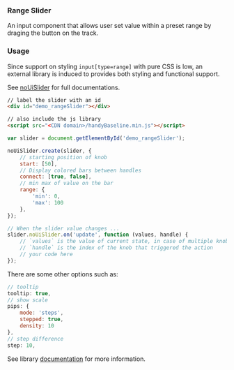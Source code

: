 ### Range Slider
An input component that allows user set value within a preset range by draging the button on the track.

### Usage
Since support on styling `input[type=range]` with pure CSS is low, an external library is induced to provides both styling and functional support.

See [noUiSlider](https://github.com/harrisonchan9/noUiSlider) for full documentations.

```html
// label the slider with an id
<div id="demo_rangeSlider"></div>

// also include the js library
<script src="<CDN domain>/handyBaseline.min.js"></script>
```

```js
var slider = document.getElementById('demo_rangeSlider');

noUiSlider.create(slider, {
    // starting position of knob
    start: [50],
    // Display colored bars between handles
    connect: [true, false],
    // min max of value on the bar
    range: {
        'min': 0,
        'max': 100
    },
});

// When the slider value changes ...
slider.noUiSlider.on('update', function (values, handle) {
    // `values` is the value of current state, in case of multiple knobs, `values` is an array
    // `handle` is the index of the knob that triggered the action
    // your code here
});
```

There are some other options such as:
```js
// tooltip
tooltip: true,
// show scale
pips: {
    mode: 'steps',
    stepped: true,
    density: 10
},
// step difference
step: 10,
```
See library [documentation](https://refreshless.com/nouislider/) for more information.
